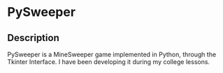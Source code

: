 # PySweeper
## Description
PySweeper is a MineSweeper game implemented in Python, through the Tkinter Interface. I have been developing it during my college lessons.